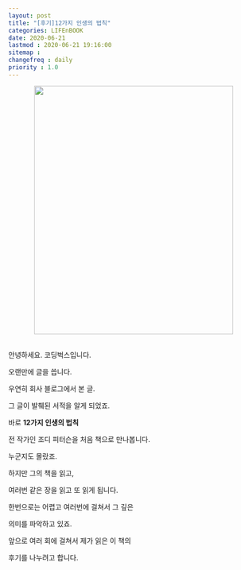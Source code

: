 ```yaml
---
layout: post
title: "[후기]12가지 인생의 법칙"
categories: LIFEnBOOK
date: 2020-06-21
lastmod : 2020-06-21 19:16:00
sitemap :
changefreq : daily
priority : 1.0
---
```




<center><img src="https://image.yes24.com/momo/TopCate2327/MidCate007/204310485.jpg" style="height:500px; width:400px" ></center>

<br>

안녕하세요. 코딩벅스입니다. 

오랜만에 글을 씁니다. 

우연히 회사 블로그에서 본 글. 

그 글이 발췌된 서적을 알게 되었죠. 

바로 <b>12가지 인생의 법칙</b>

전 작가인 조디 피터슨을 처음 책으로 만나봅니다. 

누군지도 몰랐죠.

하지만 그의 책을 읽고, 

여러번 같은 장을 읽고 또 읽게 됩니다. 

한번으로는 어렵고 여러번에 걸쳐서 그 깊은 

의미를 파악하고 있죠. 

앞으로 여러 회에 걸쳐서 제가 읽은 이 책의 

후기를 나누려고 합니다.


















